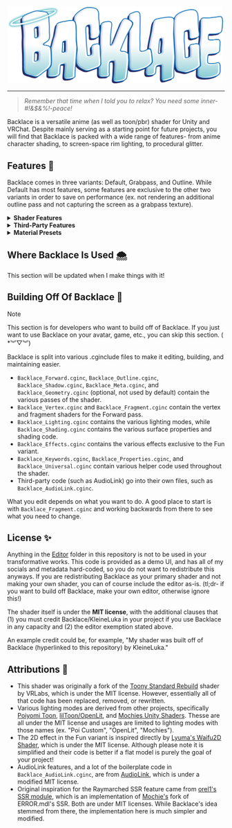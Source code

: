 <p align="left">
  <img src="./.assets/backlace.png" alt="Backlace Logo" width="500"/>
</p>

---

> *Remember that time when I told you to relax? You need some inner-#!&$&%!-peace!*

Backlace is a versatile anime (as well as toon/pbr) shader for Unity and VRChat. Despite mainly serving as a starting point for future projects, you will find that Backlace is packed with a wide range of features- from anime character shading, to screen-space rim lighting, to procedural glitter.

## Features 🌈
Backlace comes in three variants: Default, Grabpass, and Outline. While Default has most features, some features are exclusive to the other two variants in order to save on performance (ex. not rendering an additional outline pass and not capturing the screen as a grabpass texture).

<details>
  <summary><b>Shader Features</b></summary>

- Basic Texture Features (Albedo, Normal, etc.)
- Multiple Lighting Models (Backlace, PoiCustom, OpenLit, Standard, Mochie)
- Various Specular Modes (PBR, Anisotropic, Toon, Hair, Cloth)
- Various Diffuse Modes (PBR, Ramp Toon, Anime Toon)
- Light Direction Modes (Backlace, Forced, View Direction)
- Vertex Manipulation
- UV Manipulation
- UV Effects (Triplanar, Screenspace, Flipbook, Flowmap)
- Emission
- Light Limiting
- Rim Lighting
- Clearcoat
- Matcap
- Decal (2 Slots)
- Texture Post-Processing
- Cubemap Reflection
- Parallax Mapping (Fasty and Fancy)
- Subsurface Scattering
- Detail Mapping
- Dissolve Effect
- Pathing
- Depth Rim Lighting
- Shadow Map
- Glitter
- Distance Fading
- Iridescence
- Shadow Textures
- Flatten Model (2D Effect)
- World Aligned Textures
- VRChat Mirror Detection
- Touch Interactions
- Dithering
- Vertex Distortion (Wave, Jumble, Wind, Breathing)
- Low Precision (PS1/Low-Poly)
- Refraction (Grabpass Variant Only)
- Fake Screen Space Reflections (Planar and Raymarched) (Grabpass Variant Only)
- Outline (Outline Variant Only)
</details>

<details>
  <summary><b>Third-Party Features</b></summary>

- AudioLink
- Super Plug Shader *(also need it installed)*
- LTCGI *(also need it installed)*
</details>

<details>
  <summary><b>Material Presets</b></summary>

Some preset values for the shader are also provided to help give you a starting point for various (typically more complex) materials. Some require specific variants to work.
- Fabric (Any Variant)
- Wet (Fun Variant)
- Slime (Fun Variant)
- Crystal (Fun Variant)
</details>

## Where Backlace Is Used 🌨️
This section will be updated when I make things with it!

## Building Off Of Backlace 🫧

> [!NOTE] 
> This section is for developers who want to build off of Backlace. If you just want to use Backlace on your avatar, game, etc., you can skip this section. ( \*︾▽︾)

Backlace is split into various .cginclude files to make it editing, building, and maintaining easier.
- `Backlace_Forward.cginc`, `Backlace_Outline.cginc`, `Backlace_Shadow.cginc`, `Backlace_Meta.cginc`, and `Backlace_Geometry.cginc` (optional, not used by default) contain the various passes of the shader.
- `Backlace_Vertex.cginc` and `Backlace_Fragment.cginc` contain the vertex and fragment shaders for the Forward pass.
- `Backlace_Lighting.cginc` contains the various lighting modes, while `Backlace_Shading.cginc` contains the various surface properties and shading code.
- `Backlace_Effects.cginc` contains the various effects exclusive to the Fun variant.
- `Backlace_Keywords.cginc`, `Backlace_Properties.cginc`, and `Backlace_Universal.cginc` contain various helper code used throughout the shader.
- Third-party code (such as AudioLink) go into their own files, such as `Backlace_AudioLink.cginc`.

What you edit depends on what you want to do. A good place to start is with `Backlace_Fragment.cginc` and working backwards from there to see what you need to change.

## License ✨
Anything in the [Editor](https://github.com/kleineluka/backlace/tree/main/Resources/Luka_Backlace/Editor) folder in this repository is not to be used in your transformative works. This code is provided as a demo UI, and has all of my socials and metadata hard-coded, so you do not want to redistribute this anyways. If you are redistributing Backlace as your primary shader and not making your own shader, you can of course include the editor as-is. (tl;dr- if you want to build off Backlace, make your own editor, otherwise ignore this!)

The shader itself is under the **MIT license**, with the additional clauses that (1) you must credit Backlace/KleineLuka in your project if you use Backlace in any capacity and (2) the editor exemption stated above. 

An example credit could be, for example, "My shader was built off of Backlace (hyperlinked to this repository) by KleineLuka."

## Attributions 🎨
- This shader was originally a fork of the [Toony Standard Rebuild](https://github.com/VRLabs/Toony-Standard-Rebuild) shader by VRLabs, which is under the MIT license. However, essentially all of that code has been replaced, removed, or rewritten.
- Various lighting modes are derived from other projects, specifically [Poiyomi Toon](https://github.com/poiyomi/PoiyomiToonShader), [lilToon/OpenLit](https://github.com/lilxyzw/lilToon), and [Mochies Unity Shaders](https://github.com/MochiesCode/Mochies-Unity-Shaders/). Thesse are all under the MIT license and usages are limited to lighting modes with those names (ex. \"Poi Custom\", \"OpenLit\", \"Mochies\").
- The 2D effect in the Fun variant is inspired directly by [Lyuma's Waifu2D Shader](https://github.com/lyuma/LyumaShader), which is under the MIT license. Although  please note it is simplified and their code is better if a flat model is purely the goal of your project!
- AudioLink features, and a lot of the boilerplate code in `Backlace_AudioLink.cginc`, are from [AudioLink](https://github.com/llealloo/audiolink), which is under a modified MIT license.
- Original inspiration for the Raymarched SSR feature came from [orel1's SSR module](github.com/orels1/orels-Unity-Shaders), which is an implementation of [Mochie's](https://github.com/MochiesCode/Mochies-Unity-Shaders/) fork of ERROR.mdl's SSR. Both are under MIT licenses. While Backlace's idea stemmed from there, the implementation here is much simpler and modified.